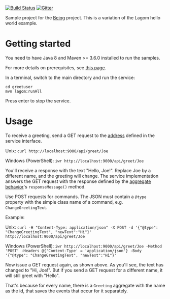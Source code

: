 [![Build Status](https://travis-ci.com/bertilmuth/being-samples.svg?branch=main)](https://travis-ci.com/bertilmuth/being-samples)
[![Gitter](https://badges.gitter.im/requirementsascode/community.svg)](https://gitter.im/requirementsascode/community?utm_source=badge&utm_medium=badge&utm_campaign=pr-badge)

Sample project for the [Being](https://github.com/bertilmuth/being) project.
This is a variation of the Lagom hello world example.

# Getting started
You need to have Java 8 and Maven >= 3.6.0 installed to run the samples. 

For more details on prerequisites, see [this page](https://www.lagomframework.com/documentation/1.6.x/java/JavaPrereqs.html#JDK).

In a terminal, switch to the main directory and run the service:

    cd greetuser
    mvn lagom:runAll

Press enter to stop the service.

# Usage
To receive a greeting, send a GET request to the [address](https://github.com/bertilmuth/being-samples/blob/main/greetuser/greetuser-api/src/main/java/org/requirementsascode/being/greetuser/api/GreetUserService.java) defined in the service interface.

Unix: `curl http://localhost:9000/api/greet/Joe`

Windows (PowerShell): `iwr http://localhost:9000/api/greet/Joe`

You'll receive a response with the text "Hello, Joe!". 
Replace Joe by a different name, and the greeting will change.
The service implementation answers the GET request with the response
defined by the [aggregate behavior](https://github.com/bertilmuth/being-samples/blob/main/greetuser/greetuser-impl/src/main/java/org/requirementsascode/being/greetuser/impl/GreetUserBehavior.java)'s `responseMessage()` method.

Use POST requests for commands. The JSON must contain a `@type` property with the simple class name of a command, e.g. `ChangeGreetingText`.

Example:

Unix: `curl -H "Content-Type: application/json" -X POST -d '{"@type": "ChangeGreetingText", "newText":"Hi"}' http://localhost:9000/api/greet/Joe`

Windows (PowerShell): `iwr http://localhost:9000/api/greet/Joe -Method 'POST' -Headers @{'Content-Type' = 'application/json'} -Body '{"@type": "ChangeGreetingText", "newText":"Hi"}'`

Now issue a GET request again, as shown above. As you'll see, the text has changed to "Hi, Joe!".
But if you send a GET request for a different name, it will still greet with "Hello".

That's because for every name, there is a `Greeting` aggregate with the name as the id,
that saves the events that occur for it separately.
